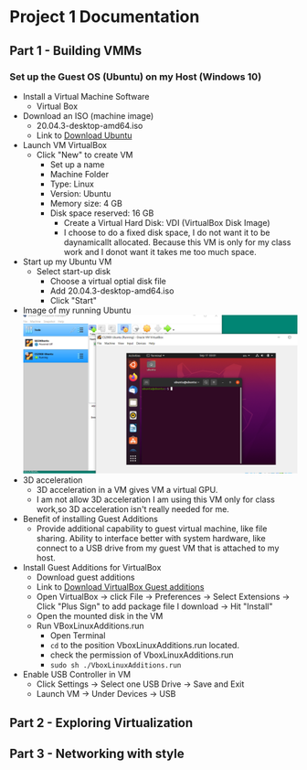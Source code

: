 # Project 1 Documentation

## Part 1 - Building VMMs
### Set up the Guest OS (Ubuntu) on my Host (Windows 10) 
- Install a Virtual Machine Software
    - Virtual Box
- Download an ISO (machine image)
    - 20.04.3-desktop-amd64.iso 
    - Link to [Download Ubuntu](https://ubuntu.com/download/desktop)
- Launch VM VirtualBox
    - Click "New" to create VM
        - Set up a name 
        - Machine Folder
        - Type: Linux
        - Version: Ubuntu 
        - Memory size: 4 GB
        - Disk space reserved: 16 GB
            - Create a Virtual Hard Disk: VDI (VirtualBox Disk Image)
            - I choose to do a fixed disk space, I do not want it to be daynamicallt allocated. Because this VM is only for my class work and I donot want it takes me too much space.
- Start up my Ubuntu VM
    - Select start-up disk
        - Choose a virtual optial disk file
        - Add 20.04.3-desktop-amd64.iso 
        - Click "Start"
- Image of my running Ubuntu
![Running Ubuntu](Project1.1.PNG)
- 3D acceleration
    - 3D acceleration in a VM gives VM a virtual GPU.
    - I am not allow 3D acceleration I am using this VM only for class work,so 3D acceleration isn't really needed for me.
- Benefit of installing Guest Additions
    - Provide additional capability to guest virtual machine, like file sharing. Ability to interface better with system hardware, like connect to a USB drive from my guest VM that is attached to my host. 
- Install Guest Additions for VirtualBox
    - Download guest additions 
    - Link to [Download VirtualBox Guest additions](https://www.virtualbox.org/wiki/Downloads)
    - Open VirtualBox -> click File -> Preferences -> Select Extensions -> Click "Plus Sign" to add package file I download -> Hit "Install" 
    - Open the mounted disk in the VM
    - Run VBoxLinuxAdditions.run
        - Open Terminal
        - `cd` to the position VboxLinuxAdditions.run located.
        - check the permission of VboxLinuxAdditions.run
        - `sudo sh ./VboxLinuxAdditions.run`
- Enable USB Controller in VM
    - Click Settings -> Select one USB Drive -> Save and Exit
    - Launch VM -> Under Devices -> USB

## Part 2 - Exploring Virtualization
## Part 3 - Networking with style